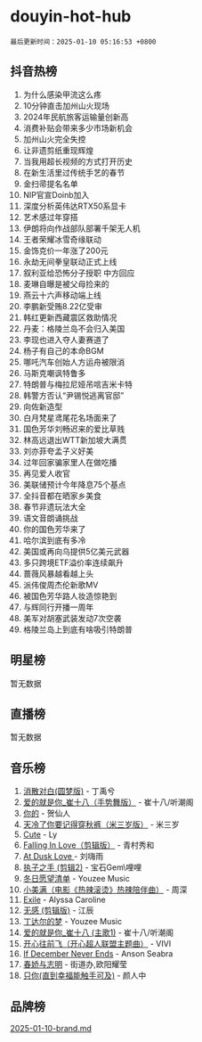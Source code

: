 # douyin-hot-hub

`最后更新时间：2025-01-10 05:16:53 +0800`

## 抖音热榜

1. 为什么感染甲流这么疼
1. 10分钟直击加州山火现场
1. 2024年民航旅客运输量创新高
1. 消费补贴会带来多少市场新机会
1. 加州山火完全失控
1. 让非遗剪纸重现辉煌
1. 当我用超长视频的方式打开历史
1. 在新生活里过传统手艺的春节
1. 金扫帚提名名单
1. NIP官宣Doinb加入
1. 深度分析英伟达RTX50系显卡
1. 艺术感过年穿搭
1. 伊朗将向作战部队部署千架无人机
1. 王者荣耀冰雪奇缘联动
1. 金饰克价一年涨了200元
1. 永劫无间拳皇联动正式上线
1. 叙利亚给恐怖分子授职 中方回应
1. 麦琳自曝是被父母捡来的
1. 燕云十六声移动端上线
1. 李鹏新受贿8.22亿受审
1. 韩红更新西藏震区救助情况
1. 丹麦：格陵兰岛不会归入美国
1. 李现也进入夺人妻赛道了
1. 杨子有自己的本命BGM
1. 哪吒汽车创始人方运舟被限消
1. 马斯克嘲讽特鲁多
1. 特朗普与梅拉尼娅吊唁吉米卡特
1. 韩警方否认“尹锡悦逃离官邸”
1. 向佐新造型
1. 白月梵星鸢尾花名场面来了
1. 国色芳华刘畅迟来的爱比草贱
1. 林高远退出WTT新加坡大满贯
1. 刘亦菲夸孟子义好美
1. 过年回家骗家里人在做吃播
1. 再见爱人收官
1. 美联储预计今年降息75个基点
1. 全抖音都在晒家乡美食
1. 春节非遗玩法大全
1. 语文音朗诵挑战
1. 你的国色芳华来了
1. 哈尔滨到底有多冷
1. 美国或再向乌提供5亿美元武器
1. 多只跨境ETF溢价率连续飙升
1. 蔷薇风暴越看越上头
1. 派伟俊周杰伦新歌MV
1. 被国色芳华路人妆造惊艳到
1. 与辉同行开播一周年
1. 美军对胡塞武装发动7次空袭
1. 格陵兰岛上到底有啥吸引特朗普

## 明星榜

暂无数据

## 直播榜

暂无数据

## 音乐榜

1. [消散对白(圆梦版)](https://sf5-hl-cdn-tos.douyinstatic.com/obj/tos-cn-ve-2774/og4jB5I5IizzoZVAAAzWgBMAsMDWoArfwBOiFs) - 丁禹兮
1. [爱的就是你_崔十八（手势舞版）](https://sf5-hl-cdn-tos.douyinstatic.com/obj/tos-cn-ve-2774/oApB2AigNyB4sTw7JhBOikMAf0oDJzMWBuIrgm) - 崔十八/听潮阁
1. [你的](https://sf5-hl-cdn-tos.douyinstatic.com/obj/tos-cn-ve-2774/oYuIeKf42jB7sEV6B2upMdpYAgfrQWj0FeRegh) - 贺仙人
1. [天冷了你要记得穿秋裤（米三岁版）](https://sf5-hl-cdn-tos.douyinstatic.com/obj/tos-cn-ve-2774/oQlIwVIDWiZ6BQilAorS7MA0AgCkQDvcZAdm1) - 米三岁
1. [Cute](https://sf5-hl-cdn-tos.douyinstatic.com/obj/tos-cn-ve-2774/o4IbIzHWKAAB4wsS5qMBRiiAlEBGTpQRNfFvuo) - Ly
1. [Falling In Love（剪辑版）](https://sf5-hl-cdn-tos.douyinstatic.com/obj/tos-cn-ve-2774/o8ajpA8zzgBPahbBIO8AcKGBLJezFCRd1wfP9f) - 青村秀和
1. [ At Dusk  Love ](https://sf6-cdn-tos.douyinstatic.com/obj/tos-cn-ve-2774/o8CrpCf5CaYgI4ZrtQgMQAFEfuGqNnRSDQAPBc) - 刘嗨雨
1. [执子之手 (剪辑2)](https://sf5-hl-cdn-tos.douyinstatic.com/obj/tos-cn-ve-2774/oUoZLQjCc31XzqsBnBQUNgeKtYPBcgbFDwtfcu) - 宝石Gem\哩哩
1. [冬日愿望清单](https://sf5-hl-cdn-tos.douyinstatic.com/obj/tos-cn-ve-2774/oIIgUOeamCFCVAzxN6MFRLIBlLGpUqQxeeHrLE) - Youzee Music
1. [小美满（电影《热辣滚烫》热辣陪伴曲）](https://sf5-hl-cdn-tos.douyinstatic.com/obj/tos-cn-ve-2774/o0GAn2lSgfZIDUgtevCGDQYnFg4CwnrBaxbTZL) - 周深
1. [Exile](https://sf5-hl-cdn-tos.douyinstatic.com/obj/tos-cn-ve-2774/oYj4gAQTknKE3WW0Je8KGmQ7z1cA4FefwtbufD) - Alyssa Caroline
1. [无感 (剪辑版)](https://sf5-hl-cdn-tos.douyinstatic.com/obj/tos-cn-ve-2774/o0eIsUzJBDlQaQFC5OFlgbMEZC1TFYBftOBn6p) - 江辰
1. [丁达尔的梦](https://sf5-hl-cdn-tos.douyinstatic.com/obj/tos-cn-ve-2774/oMU3WirUZBVQkAC9ccG5P2IQirziZM2RTInUY) - Youzee Music
1. [爱的就是你_崔十八 (主歌1)](https://sf5-hl-cdn-tos.douyinstatic.com/obj/tos-cn-ve-2774/oI5BO5DhFZ6UTcNCnZaOCBLtZ7WIMQGfgnXf5E) - 崔十八/听潮阁
1. [开心往前飞（开心超人联盟主题曲）](https://sf5-hl-cdn-tos.douyinstatic.com/obj/tos-cn-ve-2774/9d8fb7c82cf1421fb93a9fe925275e0a) - VIVI
1. [If December Never Ends](https://sf5-hl-cdn-tos.douyinstatic.com/obj/tos-cn-ve-2774/oY1IQMoTgCFIBg8RZifyqlBBt1UFgitTYmxeOS) - Anson Seabra
1. [春娇与志明](https://sf5-hl-cdn-tos.douyinstatic.com/obj/tos-cn-ve-2774/e530d8fceb7044b39707d7f9ff54add1) - 街道办,欧阳耀莹
1. [只你(直到幸福能触手可及)](https://sf5-hl-cdn-tos.douyinstatic.com/obj/tos-cn-ve-2774/o0lBkRDzFTeaVSUz3ZZSCBVtZ5DIMQGfgmEAuE) - 颜人中

## 品牌榜

[2025-01-10-brand.md](2025-01-10-brand.md)
